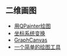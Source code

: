 ## 二维画图

- [用QPainter绘图](paintbasic)
- [坐标系统变换](oventimer)
- [GraphCanvas](graphcanvas)
- [一个简单的绘图工具](painter)


